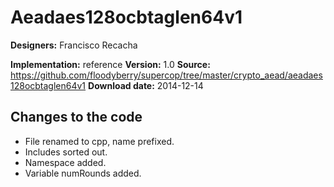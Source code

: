 # Aeadaes128ocbtaglen64v1

**Designers:** Francisco Recacha

**Implementation:** reference
**Version:** 1.0
**Source:** https://github.com/floodyberry/supercop/tree/master/crypto_aead/aeadaes128ocbtaglen64v1
**Download date:** 2014-12-14

## Changes to the code

* File renamed to cpp, name prefixed.
* Includes sorted out.
* Namespace added.
* Variable numRounds added.

